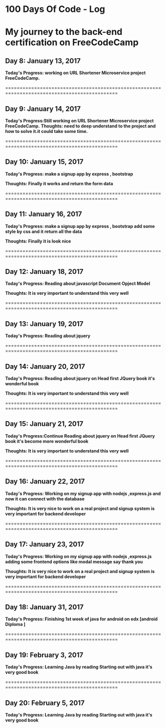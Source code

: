 # 100 Days Of Code - Log
# My journey to the back-end certification on FreeCodeCamp

## Day 8: January 13, 2017 

**Today's Progress: working on URL Shortener Microservice project FreeCodeCamp.**

=============================================================================================

## Day 9: January 14, 2017 
   __Today's Progress:Still working on URL Shortener Microservice project FreeCodeCamp.__
   __Thoughts: need to deep understand to the project and how to solve it.it could take some time.__

=============================================================================================

## Day 10: January 15, 2017 
__Today's Progress: make a signup app by express , bootstrap__

__Thoughts: Finally it works and return the form data__

=============================================================================================

## Day 11: January 16, 2017 
__Today's Progress: make a signup app by express , bootstrap add some style by css and it return all the data__

__Thoughts: Finally it is look nice__

=============================================================================================

## Day 12: January 18, 2017 
__Today's Progress: Reading about javascript Document Opject Model__

__Thoughts: It is very important to understand this very well__


=============================================================================================

## Day 13: January 19, 2017 
__Today's Progress: Reading about jquery__

=============================================================================================

## Day 14: January 20, 2017 
__Today's Progress: Reading about jquery on Head first JQuery book it's wonderful book__

__Thoughts: It is very important to understand this very well__

=============================================================================================

## Day 15: January 21, 2017 
__Today's Progress:Continue  Reading about jquery on Head first JQuery book it's become more  wonderful book__

__Thoughts: It is very important to understand this very well__

=============================================================================================

## Day 16: January 22, 2017 
__Today's Progress: Working on my signup app with nodejs ,express.js and now it can connect with the database__

__Thoughts: It is very nice to work on a real project and signup system is very important for backend developer__


=============================================================================================

## Day 17: January 23, 2017 
__Today's Progress: Working on my signup app with nodejs ,express.js adding some frontend options like modal message say thank you__

__Thoughts: It is very nice to work on a real project and signup system is very important for backend developer__

=============================================================================================

## Day 18: January 31, 2017 

__Today's Progress: Finishing 1st week of java for android on edx [android Diploma ]__

=============================================================================================

## Day 19: February 3, 2017 

__Today's Progress: Learning Java by reading Starting out with java it's very good book__


=============================================================================================

## Day 20: February 5, 2017 

__Today's Progress: Learning Java by reading Starting out with java it's very good book__

